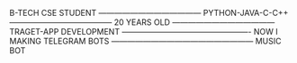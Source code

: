B-TECH CSE STUDENT 
—————————————
PYTHON-JAVA-C-C++
—————————————
20 YEARS OLD
—————————————
TRAGET-APP DEVELOPMENT 
————————————————-
NOW I MAKING TELEGRAM BOTS
——————————————————
MUSIC BOT
